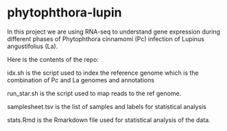 # phytophthora-lupin

In this project we are using RNA-seq to understand gene expression during different phases of Phytophthora cinnamomi (Pc) infection of Lupinus angustifolius (La).

Here is the contents of the repo:

idx.sh is the script used to index the reference genome which is the combination of Pc and La genomes and annotations

run_star.sh is the script used to map reads to the ref genome.

samplesheet.tsv is the list of samples and labels for statistical analysis

stats.Rmd is the Rmarkdown file used for statistical analysis of the data.
